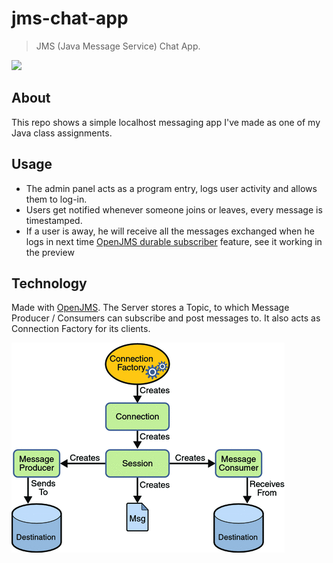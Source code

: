 # jms-chat-app

> JMS (Java Message Service) Chat App.

![](res/preview1.gif)

## About

This repo shows a simple localhost messaging app I've made as one of my Java class assignments.

## Usage

- The admin panel acts as a program entry, logs user activity and allows them to log-in.
- Users get notified whenever someone joins or leaves, every message is timestamped.
- If a user is away, he will receive all the messages exchanged when he logs in next time [OpenJMS durable subscriber](https://openjms.sourceforge.net/usersguide/using.html) feature, see it working in the preview 

## Technology

Made with [OpenJMS](https://openjms.sourceforge.net/index.html). The Server stores a Topic, to which Message Producer / Consumers can subscribe and post messages to. It also acts as Connection Factory for its clients. 

![](res/jms.jpg)